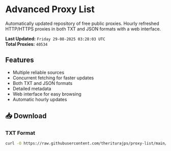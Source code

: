 # Advanced Proxy List

Automatically updated repository of free public proxies. Hourly refreshed HTTP/HTTPS proxies in both TXT and JSON formats with a web interface.

**Last Updated:** `Friday 29-08-2025 03:28:03 UTC`  
**Total Proxies:** `40534`

## Features
- Multiple reliable sources
- Concurrent fetching for faster updates
- Both TXT and JSON formats
- Detailed metadata
- Web interface for easy browsing
- Automatic hourly updates

## 📥 Download

### TXT Format
```bash
curl -O https://raw.githubusercontent.com/theriturajps/proxy-list/main/proxies.txt